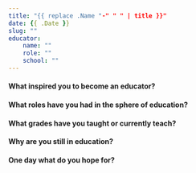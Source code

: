 ```yaml
---
title: "{{ replace .Name "-" " " | title }}"
date: {{ .Date }}
slug: ""
educator:
    name: ""
    role: ""
    school: ""
---
```


#### What inspired you to become an educator?

#### What roles have you had in the sphere of education?

#### What grades have you taught or currently teach?

#### Why are you still in education?

#### One day what do you hope for?
